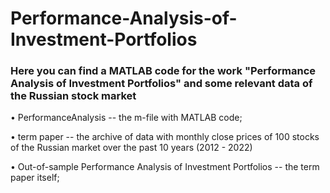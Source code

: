 # Performance-Analysis-of-Investment-Portfolios
### Here you can find a MATLAB code for the work "Performance Analysis of Investment Portfolios" and some relevant data of the Russian stock market

• PerformanceAnalysis -- the m-file with MATLAB code;

• term paper -- the archive of data with monthly close prices of 100 stocks of the Russian market over the past 10 years (2012 - 2022)

• Out-of-sample Performance Analysis of Investment Portfolios -- the term paper itself;
